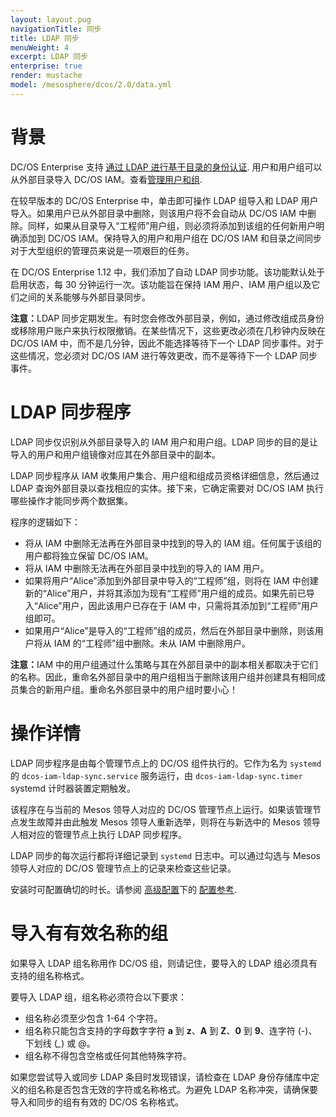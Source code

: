 ```yaml
---
layout: layout.pug
navigationTitle: 同步
title: LDAP 同步 
menuWeight: 4
excerpt: LDAP 同步
enterprise: true
render: mustache
model: /mesosphere/dcos/2.0/data.yml
---
```


<!-- The source repository for this topic is https://github.com/dcos/dcos-docs-site -->
# 背景

DC/OS Enterprise 支持 [通过 LDAP 进行基于目录的身份认证](/mesosphere/dcos/cn/2.0/security/ent/ldap/). 用户和用户组可以从外部目录导入 DC/OS IAM。查看[管理用户和组](/mesosphere/dcos/cn/2.0/security/ent/users-groups/).

在较早版本的 DC/OS Enterprise 中，单击即可操作 LDAP 组导入和 LDAP 用户导入。如果用户已从外部目录中删除，则该用户将不会自动从 DC/OS IAM 中删除。同样，如果从目录导入“工程师”用户组，则必须将添加到该组的任何新用户明确添加到 DC/OS IAM。保持导入的用户和用户组在 DC/OS IAM 和目录之间同步对于大型组织的管理员来说是一项艰巨的任务。

在 DC/OS Enterprise 1.12 中，我们添加了自动 LDAP 同步功能。该功能默认处于启用状态，每 30 分钟运行一次。该功能旨在保持 IAM 用户、IAM 用户组以及它们之间的关系能够与外部目录同步。

<p class="message--note"><strong>注意：</strong>LDAP 同步定期发生。有时您会修改外部目录，例如，通过修改组成员身份或移除用户账户来执行权限撤销。在某些情况下，这些更改必须在几秒钟内反映在 DC/OS IAM 中，而不是几分钟，因此不能选择等待下一个 LDAP 同步事件。对于这些情况，您必须对 DC/OS IAM 进行等效更改，而不是等待下一个 LDAP 同步事件。</p>

# LDAP 同步程序
LDAP 同步仅识别从外部目录导入的 IAM 用户和用户组。LDAP 同步的目的是让导入的用户和用户组镜像对应其在外部目录中的副本。

LDAP 同步程序从 IAM 收集用户集合、用户组和组成员资格详细信息，然后通过 LDAP 查询外部目录以查找相应的实体。接下来，它确定需要对 DC/OS IAM 执行哪些操作才能同步两个数据集。

程序的逻辑如下：
- 将从 IAM 中删除无法再在外部目录中找到的导入的 IAM 组。任何属于该组的用户都将独立保留 DC/OS IAM。
- 将从 IAM 中删除无法再在外部目录中找到的导入的 IAM 用户。
- 如果将用户“Alice”添加到外部目录中导入的“工程师”组，则将在 IAM 中创建新的“Alice”用户，并将其添加为现有“工程师”用户组的成员。如果先前已导入“Alice”用户，因此该用户已存在于 IAM 中，只需将其添加到“工程师”用户组即可。
- 如果用户“Alice”是导入的“工程师”组的成员，然后在外部目录中删除，则该用户将从 IAM 的“工程师”组中删除。未从 IAM 中删除用户。

<p class="message--note"><strong>注意：</strong>IAM 中的用户组通过什么策略与其在外部目录中的副本相关都取决于它们的名称。因此，重命名外部目录中的用户组相当于删除该用户组并创建具有相同成员集合的新用户组。重命名外部目录中的用户组时要小心！</p>

# 操作详情
LDAP 同步程序是由每个管理节点上的 DC/OS 组件执行的。它作为名为 `systemd` 的 `dcos-iam-ldap-sync.service` 服务运行，由 `dcos-iam-ldap-sync.timer` systemd 计时器装置定期触发。

该程序在与当前的 Mesos 领导人对应的 DC/OS 管理节点上运行。如果该管理节点发生故障并由此触发 Mesos 领导人重新选举，则将在与新选中的 Mesos 领导人相对应的管理节点上执行 LDAP 同步程序。

LDAP 同步的每次运行都将详细记录到 `systemd` 日志中。可以通过勾选与 Mesos 领导人对应的 DC/OS 管理节点上的记录来检查这些记录。

安装时可配置确切的时长。请参阅 [高级配置](/mesosphere/dcos/cn/2.0/installing/production/advanced-configuration/configuration-reference/)下的 [配置参考](/mesosphere/dcos/cn/2.0/installing/production/advanced-configuration/).

# 导入有有效名称的组
如果导入 LDAP 组名称用作 DC/OS 组，则请记住，要导入的 LDAP 组必须具有支持的组名称格式。

要导入 LDAP 组，组名称必须符合以下要求：
- 组名称必须至少包含 1-64 个字符。
- 组名称只能包含支持的字母数字字符 **a** 到 **z**、**A** 到 **Z**、**0** 到 **9**、连字符 (-)、下划线 (*_*) 或 @。
- 组名称不得包含空格或任何其他特殊字符。

如果您尝试导入或同步 LDAP 条目时发现错误，请检查在 LDAP 身份存储库中定义的组名称是否包含无效的字符或名称格式。为避免 LDAP 名称冲突，请确保要导入和同步的组有有效的 DC/OS 名称格式。
